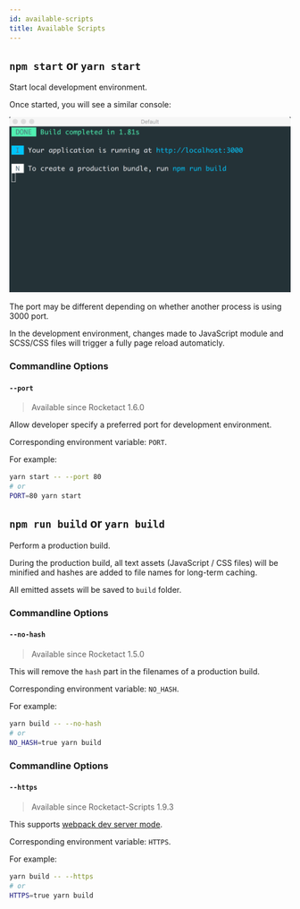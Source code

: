 ```yaml
---
id: available-scripts
title: Available Scripts
---
```


## `npm start` or `yarn start`

Start local development environment.

Once started, you will see a similar console:

![](assets/development-environment-console.png)

The port may be different depending on whether another process is using 3000 port.

In the development environment, changes made to JavaScript module and SCSS/CSS files will trigger a fully page reload automaticly.

### Commandline Options

#### `--port`

> Available since Rocketact 1.6.0

Allow developer specify a preferred port for development environment.

Corresponding environment variable: `PORT`.

For example:

```bash
yarn start -- --port 80
# or
PORT=80 yarn start
```

## `npm run build` or `yarn build`

Perform a production build.

During the production build, all text assets (JavaScript / CSS files) will be minified and hashes are added to file names for long-term caching.

All emitted assets will be saved to `build` folder.

### Commandline Options

#### `--no-hash`

> Available since Rocketact 1.5.0

This will remove the `hash` part in the filenames of a production build.

Corresponding environment variable: `NO_HASH`.

For example:

```bash
yarn build -- --no-hash
# or
NO_HASH=true yarn build
```

### Commandline Options

#### `--https`

> Available since Rocketact-Scripts 1.9.3

This supports [webpack dev server mode](https://webpack.js.org/configuration/dev-server/#devserverhttps).

Corresponding environment variable: `HTTPS`.

For example:

```bash
yarn build -- --https
# or
HTTPS=true yarn build
```
